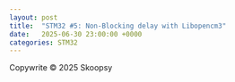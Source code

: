 ```yaml
---
layout: post
title:  "STM32 #5: Non-Blocking delay with Libopencm3"
date:   2025-06-30 23:00:00 +0000
categories: STM32
---
```





<script src="https://utteranc.es/client.js"
        repo="skoopsy/skoopsy.github.io"
        issue-term="pathname"
        label="blog-embedded1"
        theme="preferred-color-scheme"
        crossorigin="anonymous"
        async>
</script>

Copywrite © 2025 Skoopsy
